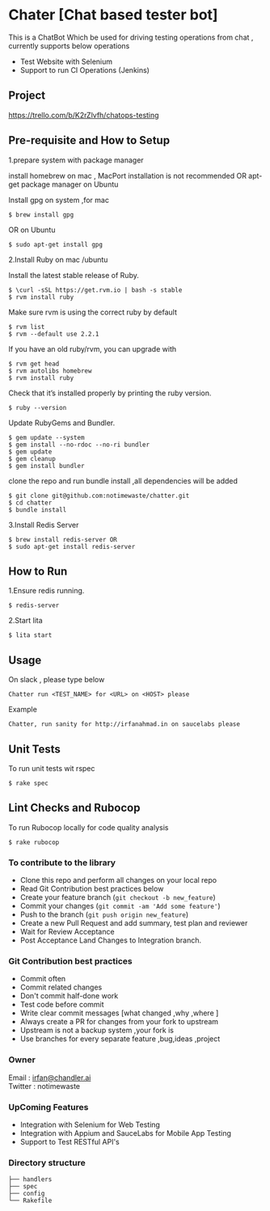 # Chater [Chat based tester bot]

This is a ChatBot Which be used for driving testing operations from chat ,  
currently supports below operations

* Test Website with Selenium
* Support to run CI Operations (Jenkins)

## Project  
https://trello.com/b/K2rZlvfh/chatops-testing

## Pre-requisite and How to Setup

1.prepare system with package manager

install homebrew on mac , MacPort installation is not recommended
OR apt-get package manager on Ubuntu

Install gpg on system ,for mac

```
$ brew install gpg
```
OR on Ubuntu

```
$ sudo apt-get install gpg
```

2.Install Ruby on mac /ubuntu

Install the latest stable release of Ruby.
```
$ \curl -sSL https://get.rvm.io | bash -s stable
$ rvm install ruby
```

Make sure rvm is using the correct ruby by default
```
$ rvm list
$ rvm --default use 2.2.1
```

If you have an old ruby/rvm, you can upgrade with
```
$ rvm get head
$ rvm autolibs homebrew
$ rvm install ruby
```

Check that it’s installed properly by printing the ruby version.
```
$ ruby --version
```

Update RubyGems and Bundler.

```
$ gem update --system
$ gem install --no-rdoc --no-ri bundler
$ gem update
$ gem cleanup
$ gem install bundler
```

clone the repo and run bundle install ,all dependencies will be added
```
$ git clone git@github.com:notimewaste/chatter.git
$ cd chatter
$ bundle install
```

3.Install Redis Server

```
$ brew install redis-server OR
$ sudo apt-get install redis-server
```


## How to Run
1.Ensure redis running.
```
$ redis-server
```

2.Start lita
```
$ lita start
```

## Usage

On slack , please type below
```
Chatter run <TEST_NAME> for <URL> on <HOST> please
```
Example

```
Chatter, run sanity for http://irfanahmad.in on saucelabs please
```

## Unit Tests

To run unit tests wit rspec
```
$ rake spec
```

## Lint Checks and Rubocop

To run Rubocop locally for code quality analysis
```
$ rake rubocop
```


### To contribute to the library

* Clone this repo and perform all changes on your local repo
* Read Git Contribution best practices below
* Create your feature branch (`git checkout -b new_feature`)
* Commit your changes (`git commit -am 'Add some feature'`)
* Push to the branch (`git push origin new_feature`)
* Create a new Pull Request and add summary, test plan and reviewer
* Wait for Review Acceptance
* Post Acceptance Land Changes to Integration branch.

### Git Contribution best practices

* Commit often
* Commit related changes
* Don't commit half-done work
* Test code before commit
* Write clear commit messages [what changed ,why ,where ]
* Always create a PR for changes from your fork to upstream
* Upstream is not a backup system ,your fork is
* Use branches for every separate feature ,bug,ideas ,project

### Owner
Email   : irfan@chandler.ai  
Twitter : notimewaste

### UpComing Features
* Integration with Selenium for Web Testing
* Integration with Appium and SauceLabs for Mobile App Testing
* Support to  Test RESTful API's

### Directory structure

  ```   
  ├── handlers    
  ├── spec    
  ├── config     
  └── Rakefile   
  ```   
